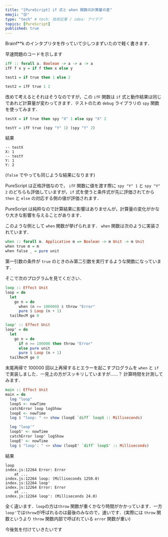 ```yaml
---
title: "[PureScript] if 式と when 関数の計算量の差"
emoji: "😵"
type: "tech" # tech: 技術記事 / idea: アイデア
topics: [PureScript]
published: true
---
```


Brainf\*\*k のインタプリタを作っていて少しつまずいたので軽く書きます．

早速問題のコードを示します

```purescript
ifF :: forall a. Boolean -> a -> a -> a
ifF f x y = if f then x else y

test1 = if true then 1 else 2

test2 = ifF true 1 2
```

改めて考えるとそれはそうなのですが，この `ifF` 関数は `if` 式と動作結果は同じであれど計算量が変わってきます．テストのため `debug` ライブラリの `spy` 関数を使ってみます．

```purescript
testX = if true then spy "X" 1 else spy "X" 2

testY = ifF true (spy "Y" 1) (spy "Y" 2)
```

結果

```
-- testX
X: 1
-- testY
Y: 1
Y: 2
```

(`false` でやっても同じような結果になります)

PureScript は正格評価なので， `ifF` 関数に値を渡す際に `spy "Y" 1` と `spy "Y" 2` のどちらも評価していますが，`if` 式を使うと条件式が先に評価されてから `then` と `else` の対応する側の値が評価されます．

PureScript は純粋なので計算結果に影響はありませんが，計算量の変化がかなり大きな影響を与えることがあります．

このような例として `when` 関数が挙げられます．
`when` 関数は次のように実装されています．

```purescript
when :: forall m. Applicative m => Boolean -> m Unit -> m Unit
when true m = m
when false _ = pure unit
```

第一引数の条件が `true` のときのみ第二引数を実行するような関数になっています．

そこで次のプログラムを見てください．

```purescript
loop :: Effect Unit
loop = do
  let
    go n = do
      when (n >= 100000) $ throw "Error"
      pure $ Loop (n + 1)
  tailRecM go 0

loop' :: Effect Unit
loop' = do
  let
    go n = do
      if n >= 100000 then throw "Error"
      else pure unit
      pure $ Loop (n + 1)
  tailRecM go 0
```

末尾再帰で 100000 回以上再帰するとエラーを起こすプログラムを `when` と `if` で実装しました．一見上の方がスッキリしていますが……？
計算時間を計測してみます．

```purescript
main :: Effect Unit
main = do
  log "loop"
  loopS <- nowTime
  catchError loop logShow
  loopE <- nowTime
  log $ "loop: " <> show (loopE `diff` loopS :: Milliseconds)

  log "loop'"
  loopS' <- nowTime
  catchError loop' logShow
  loopE' <- nowTime
  log $ "loop': " <> show (loopE' `diff` loopS' :: Milliseconds)
```

結果

```
loop
index.js:12264 Error: Error
    at ...
index.js:12264 loop: (Milliseconds 1250.0)
index.js:12264 loop'
index.js:12264 Error: Error
    at ...
index.js:12264 loop': (Milliseconds 24.0)
```

全く違います．`loop`の方は`throw` 関数が重くかなり時間がかかっています．一方 `loop'`では`throw`が呼ばれるのは最後のみなので，速いです．(実際には `throw` 関数というより `throw` 関数内部で呼ばれている `error` 関数が重い)

今後気を付けていきたいです
